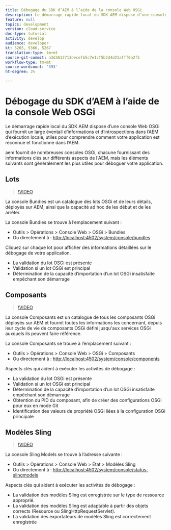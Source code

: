 ```yaml
---
title: Débogage du SDK d’AEM à l’aide de la console Web OSGi
description: Le démarrage rapide local du SDK AEM dispose d’une console Web OSGi qui fournit un large éventail d’informations et d’introspections dans l’AEM d’exécution locale, utiles pour comprendre comment votre application est reconnue et fonctionne dans l’AEM.
feature: null
topics: development
version: cloud-service
doc-type: tutorial
activity: develop
audience: developer
kt: 5265, 5366, 5267
translation-type: tm+mt
source-git-commit: a3d3612713decefb5c7e1cf5b2d4d21afff0a2f5
workflow-type: tm+mt
source-wordcount: '393'
ht-degree: 3%

---
```



# Débogage du SDK d’AEM à l’aide de la console Web OSGi

Le démarrage rapide local du SDK AEM dispose d’une console Web OSGi qui fournit un large éventail d’informations et d’introspections dans l’AEM d’exécution locale, utiles pour comprendre comment votre application est reconnue et fonctionne dans l’AEM.

aem fournit de nombreuses consoles OSGi, chacune fournissant des informations clés sur différents aspects de l&#39;AEM, mais les éléments suivants sont généralement les plus utiles pour déboguer votre application.

## Lots

>[!VIDEO](https://video.tv.adobe.com/v/34335/?quality=12&learn=on)

La console Bundles est un catalogue des lots OSGi et de leurs détails, déployés sur AEM, ainsi que la capacité ad hoc de les début et de les arrêter.

La console Bundles se trouve à l’emplacement suivant :

+ Outils > Opérations > Console Web > OSGi > Bundles
+ Ou directement à : [http://localhost:4502/system/console/bundles](http://localhost:4502/system/console/bundles)

Cliquez sur chaque lot pour afficher des informations détaillées sur le débogage de votre application.

+ La validation du lot OSGi est présente
+ Validation si un lot OSGi est principal
+ Détermination de la capacité d’importation d’un lot OSGi insatisfaite empêchant son démarrage

## Composants

>[!VIDEO](https://video.tv.adobe.com/v/34336/?quality=12&learn=on)

La console Composants est un catalogue de tous les composants OSGi déployés sur AEM et fournit toutes les informations les concernant, depuis leur cycle de vie de composants OSGi défini jusqu&#39;aux services OSGi auxquels ils peuvent faire référence.

La console Composants se trouve à l’emplacement suivant :

+ Outils > Opérations > Console Web > OSGi > Composants
+ Ou directement à : [http://localhost:4502/system/console/components](http://localhost:4502/system/console/components)

Aspects clés qui aident à exécuter les activités de débogage :

+ La validation du lot OSGi est présente
+ Validation si un lot OSGi est principal
+ Détermination de la capacité d’importation d’un lot OSGi insatisfaite empêchant son démarrage
+ Obtention du PID du composant, afin de créer des configurations OSGi pour eux en mode Git
+ Identification des valeurs de propriété OSGi liées à la configuration OSGi principale

## Modèles Sling

>[!VIDEO](https://video.tv.adobe.com/v/34337/?quality=12&learn=on)

La console Sling Models se trouve à l’adresse suivante :

+ Outils > Opérations > Console Web > État > Modèles Sling
+ Ou directement à : [http://localhost:4502/system/console/status-slingmodels](http://localhost:4502/system/console/status-slingmodels)

Aspects clés qui aident à exécuter les activités de débogage :

+ La validation des modèles Sling est enregistrée sur le type de ressource approprié.
+ La validation des modèles Sling est adaptable à partir des objets corrects (Resource ou SlingHttpRequestServlet).
+ La validation des exportateurs de modèles Sling est correctement enregistrée
